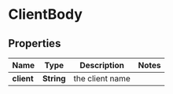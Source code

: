 # ClientBody

## Properties
Name | Type | Description | Notes
------------ | ------------- | ------------- | -------------
**client** | **String** | the client name | 

